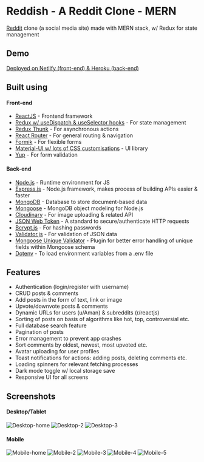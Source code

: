 # Reddish - A Reddit Clone - MERN

[Reddit](https://www.reddit.com) clone (a social media site) made with MERN stack, w/ Redux for state management

## Demo

[Deployed on Netlify (front-end) & Heroku (back-end)](https://reddish.netlify.app)

## Built using

#### Front-end

- [ReactJS](https://reactjs.org/) - Frontend framework
- [Redux w/ useDispatch & useSelector hooks](https://redux.js.org/) - For state management
- [Redux Thunk](https://github.com/reduxjs/redux-thunk) - For asynchronous actions
- [React Router](https://reactrouter.com/) - For general routing & navigation
- [Formik](https://formik.org/) - For flexible forms
- [Material-UI w/ lots of CSS customisations](https://material-ui.com/) - UI library
- [Yup](https://github.com/jquense/yup) - For form validation

#### Back-end

- [Node.js](https://nodejs.org/en/) - Runtime environment for JS
- [Express.js](https://expressjs.com/) - Node.js framework, makes process of building APIs easier & faster
- [MongoDB](https://www.mongodb.com/) - Database to store document-based data
- [Mongoose](https://mongoosejs.com/) - MongoDB object modeling for Node.js
- [Cloudinary](https://cloudinary.com/) - For image uploading & related API
- [JSON Web Token](https://jwt.io/) - A standard to secure/authenticate HTTP requests
- [Bcrypt.js](https://www.npmjs.com/package/bcryptjs) - For hashing passwords
- [Validator.js](https://www.npmjs.com/package/validator) - For validation of JSON data
- [Mongoose Unique Validator](https://www.npmjs.com/package/mongoose-unique-validator) - Plugin for better error handling of unique fields within Mongoose schema
- [Dotenv](https://www.npmjs.com/package/dotenv) - To load environment variables from a .env file

## Features

- Authentication (login/register with username)
- CRUD posts & comments
- Add posts in the form of text, link or image
- Upvote/downvote posts & comments
- Dynamic URLs for users (u/Aman) & subreddits (r/reactjs)
- Sorting of posts on basis of algorithms like hot, top, controversial etc.
- Full database search feature
- Pagination of posts
- Error management to prevent app crashes
- Sort comments by oldest, newest, most upvoted etc.
- Avatar uploading for user profiles
- Toast notifications for actions: adding posts, deleting comments etc.
- Loading spinners for relevant fetching processes
- Dark mode toggle w/ local storage save
- Responsive UI for all screens

## Screenshots

#### Desktop/Tablet

![Desktop-home](https://github.com/amand33p/reddish-reddit-clone-mern/blob/master/screenshots/desktop-home.png)
![Desktop-2](https://github.com/amand33p/reddish-reddit-clone-mern/blob/master/screenshots/desktop-2.png)
![Desktop-3](https://github.com/amand33p/reddish-reddit-clone-mern/blob/master/screenshots/desktop-3.png)

#### Mobile

![Mobile-home](https://github.com/amand33p/reddish-reddit-clone-mern/blob/master/screenshots/mobile-home.png)
![Mobile-2](https://github.com/amand33p/reddish-reddit-clone-mern/blob/master/screenshots/mobile-2.png)
![Mobile-3](https://github.com/amand33p/reddish-reddit-clone-mern/blob/master/screenshots/mobile-3.png)
![Mobile-4](https://github.com/amand33p/reddish-reddit-clone-mern/blob/master/screenshots/mobile-4.png)
![Mobile-5](https://github.com/amand33p/reddish-reddit-clone-mern/blob/master/screenshots/mobile-5.png)
